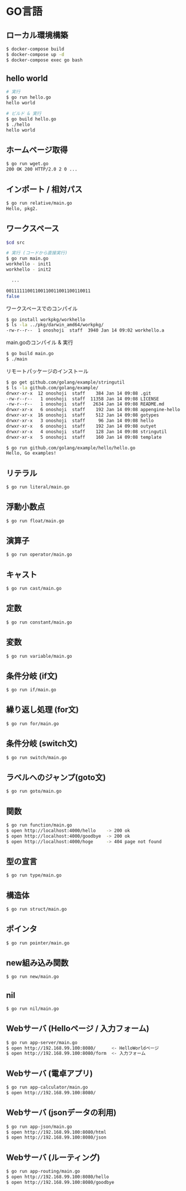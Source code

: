 # GO言語

## ローカル環境構築

```bash
$ docker-compose build
$ docker-compose up -d
$ docker-compose exec go bash
```

## hello world

```bash
# 実行
$ go run hello.go
hello world

# ビルド & 実行
$ go build hello.go
$ ./hello
hello world
```

## ホームページ取得

```bash
$ go run wget.go
200 OK 200 HTTP/2.0 2 0 ...
```

## インポート / 相対パス

```bash
$ go run relative/main.go 
Hello, pkg2.
```

## ワークスペース

```bash
$cd src

# 実行 (コードから直接実行)
$ go run main.go 
workhello - init1
workhello - init2

  ...

00111111001100110011001100110011
false
```

ワークスペースでのコンパイル
```bash
$ go install workpkg/workhello
$ ls -la ../pkg/darwin_amd64/workpkg/
-rw-r--r--  1 onoshoji  staff  3940 Jan 14 09:02 workhello.a
```

main.goのコンパイル & 実行
```bash
$ go build main.go
$ ./main
```

リモートパッケージのインストール
```bash
$ go get github.com/golang/example/stringutil
$ ls -la github.com/golang/example/
drwxr-xr-x  12 onoshoji  staff    384 Jan 14 09:08 .git
-rw-r--r--   1 onoshoji  staff  11358 Jan 14 09:08 LICENSE
-rw-r--r--   1 onoshoji  staff   2634 Jan 14 09:08 README.md
drwxr-xr-x   6 onoshoji  staff    192 Jan 14 09:08 appengine-hello
drwxr-xr-x  16 onoshoji  staff    512 Jan 14 09:08 gotypes
drwxr-xr-x   3 onoshoji  staff     96 Jan 14 09:08 hello
drwxr-xr-x   6 onoshoji  staff    192 Jan 14 09:08 outyet
drwxr-xr-x   4 onoshoji  staff    128 Jan 14 09:08 stringutil
drwxr-xr-x   5 onoshoji  staff    160 Jan 14 09:08 template

$ go run github.com/golang/example/hello/hello.go 
Hello, Go examples!
```

## リテラル

```bash
$ go run literal/main.go
```

## 浮動小数点

```bash
$ go run float/main.go
```

## 演算子

```bash
$ go run operator/main.go
```

## キャスト

```bash
$ go run cast/main.go
```

## 定数

```bash
$ go run constant/main.go
```

## 変数

```bash
$ go run variable/main.go
```

## 条件分岐 (if文)

```bash
$ go run if/main.go
```

## 繰り返し処理 (for文)

```bash
$ go run for/main.go
```

## 条件分岐 (switch文)

```bash
$ go run switch/main.go
```

## ラベルへのジャンプ(goto文)

```bash
$ go run goto/main.go
```

## 関数

```bash
$ go run function/main.go
$ open http://localhost:4000/hello    -> 200 ok
$ open http://localhost:4000/goodbye  -> 200 ok
$ open http://localhost:4000/hoge     -> 404 page not found
```

## 型の宣言

```bash
$ go run type/main.go
```

## 構造体

```bash
$ go run struct/main.go
```

## ポインタ

```bash
$ go run pointer/main.go
```

## new組み込み関数

```bash
$ go run new/main.go
```

## nil

```bash
$ go run nil/main.go
```

## Webサーバ (Helloページ / 入力フォーム)

```bash
$ go run app-server/main.go
$ open http://192.168.99.100:8080/      <- HelloWorldページ
$ open http://192.168.99.100:8080/form  <- 入力フォーム
```

## Webサーバ (電卓アプリ)

```bash
$ go run app-calculator/main.go
$ open http://192.168.99.100:8080/
```

## Webサーバ (jsonデータの利用)

```bash
$ go run app-json/main.go
$ open http://192.168.99.100:8080/html
$ open http://192.168.99.100:8080/json
```

## Webサーバ (ルーティング)
```bash
$ go run app-routing/main.go
$ open http://192.168.99.100:8080/hello
$ open http://192.168.99.100:8080/goodbye
```
